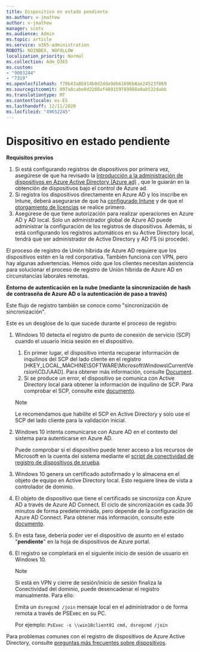 ```yaml
---
title: Dispositivo en estado pendiente
ms.author: v-jmathew
author: v-jmathew
manager: scotv
ms.audience: Admin
ms.topic: article
ms.service: o365-administration
ROBOTS: NOINDEX, NOFOLLOW
localization_priority: Normal
ms.collection: Adm_O365
ms.custom:
- "9003244"
- "7319"
ms.openlocfilehash: f70b43a8b914b0d2dda9db61606b8ae24523f869
ms.sourcegitcommit: 097a8cabe0d2280af489159789988a0ab532dabb
ms.translationtype: MT
ms.contentlocale: es-ES
ms.lasthandoff: 12/11/2020
ms.locfileid: "49652245"
---
```

# <a name="device-in-pending-state"></a>Dispositivo en estado pendiente

**Requisitos previos**

1. Si está configurando registros de dispositivos por primera vez, asegúrese de que ha revisado la [Introducción a la administración de dispositivos en Azure Active Directory (Azure ad)](https://docs.microsoft.com/azure/active-directory/devices/overview?WT.mc_id=Portal-Microsoft_Azure_Support) , que le guiarán en la obtención de dispositivos bajo el control de Azure ad.
2. Si registra los dispositivos directamente en Azure AD y los inscribe en Intune, deberá asegurarse de que ha [configurado Intune](https://docs.microsoft.com/mem/intune/enrollment/device-enrollment?WT.mc_id=Portal-Microsoft_Azure_Support) y de que el [otorgamiento de licencias](https://docs.microsoft.com/mem/intune/fundamentals/licenses-assign?WT.mc_id=Portal-Microsoft_Azure_Support) se realice primero.
3. Asegúrese de que tiene autorización para realizar operaciones en Azure AD y AD local. Solo un administrador global de Azure AD puede administrar la configuración de los registros de dispositivos. Además, si está configurando los registros automáticos en su Active Directory local, tendrá que ser administrador de Active Directory y AD FS (si procede).

El proceso de registro de Unión híbrida de Azure AD requiere que los dispositivos estén en la red corporativa. También funciona con VPN, pero hay algunas advertencias. Hemos oído que los clientes necesitan asistencia para solucionar el proceso de registro de Unión híbrida de Azure AD en circunstancias laborales remotas.

**Entorno de autenticación en la nube (mediante la sincronización de hash de contraseña de Azure AD o la autenticación de paso a través)**

Este flujo de registro también se conoce como "sincronización de sincronización".

Este es un desglose de lo que sucede durante el proceso de registro:

1. Windows 10 detecta el registro de punto de conexión de servicio (SCP) cuando el usuario inicia sesión en el dispositivo.

    1. En primer lugar, el dispositivo intenta recuperar información de inquilinos del SCP del lado cliente en el registro [HKEY_LOCAL_MACHINE\SOFTWARE\Microsoft\Windows\CurrentVersion\CDJ\AAD]. Para obtener más información, consulte [Document](https://docs.microsoft.com/azure/active-directory/devices/hybrid-azuread-join-control).
    1. Si se produce un error, el dispositivo se comunica con Active Directory local para obtener la información de inquilino de SCP. Para comprobar el SCP, consulte este [documento](https://docs.microsoft.com/azure/active-directory/devices/hybrid-azuread-join-manual#configure-a-service-connection-point).

    > [!NOTE]
    > Le recomendamos que habilite el SCP en Active Directory y solo use el SCP del lado cliente para la validación inicial.

2. Windows 10 intenta comunicarse con Azure AD en el contexto del sistema para autenticarse en Azure AD.

    Puede comprobar si el dispositivo puede tener acceso a los recursos de Microsoft en la cuenta del sistema mediante el [script de conectividad de registro de dispositivos de prueba](https://gallery.technet.microsoft.com/Test-Device-Registration-3dc944c0).

3. Windows 10 genera un certificado autofirmado y lo almacena en el objeto de equipo en Active Directory local. Esto requiere línea de vista a controlador de dominio.

4. El objeto de dispositivo que tiene el certificado se sincroniza con Azure AD a través de Azure AD Connect. El ciclo de sincronización es cada 30 minutos de forma predeterminada, pero depende de la configuración de Azure AD Connect. Para obtener más información, consulte este [documento](https://docs.microsoft.com/azure/active-directory/hybrid/how-to-connect-sync-configure-filtering#organizational-unitbased-filtering).

5. En esta fase, debería poder ver el dispositivo de asunto en el estado "**pendiente**" en la hoja de dispositivos de Azure portal.

6. El registro se completará en el siguiente inicio de sesión de usuario en Windows 10.

    > [!NOTE]
    > Si está en VPN y cierre de sesión/inicio de sesión finaliza la Conectividad del dominio, puede desencadenar el registro manualmente. Para ello:
    >
    > Emita un `dsregcmd /join` mensaje local en el administrador o de forma remota a través de PSExec en su PC.
    >
    > Por ejemplo: `PsExec -s \\win10client01 cmd, dsregcmd /join`

Para problemas comunes con el registro de dispositivos de Azure Active Directory, consulte [preguntas más frecuentes sobre dispositivos](https://docs.microsoft.com/azure/active-directory/devices/faq).
